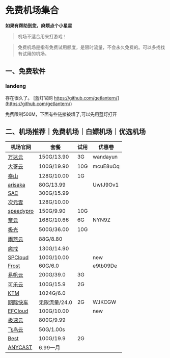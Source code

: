 # 免费机场集合

**如果有帮助到您，麻烦点个小星星**

> 机场不适合用来打游戏！

> 免费机场是指有免费试用额度，是限时流量，不会永久免费的。可以多找找有试用的机场。

## 一、免费软件

### landeng

存在很久了。
[蓝灯官网 https://github.com/getlantern/](https://github.com/getlantern/)

免费限制500M，下面有些链接被墙了,可以先用蓝灯打开

## 二、机场推荐｜免费机场｜白嫖机场｜优选机场

| 机场官网                                                          | 套餐          | 试用 | 优惠卷   |
| ----------------------------------------------------------------- | ------------- | ---- | -------- |
| [万达云](https://app.wdycenter.com/register?code=XfGOTwtN)        | 150G/13.90    | 3G   | wandayun |
| [大哥云](https://apidagecloud.com/#/register?code=fOd4iIBS)       | 100G/19.90    | 10G  | mcuE8uOq |
| [泰山](https://hkcdn.ts123.cc/register?code=EwI5mXc1)             | 128G/10.00    | 1G   |          |
| [arisaka](https://arisaka.io/#/register?code=XKUBhGF7)            | 80G/13.99     |      | UwtJ9Ov1 |
| [SAC](https://hk.sacjs.host/#/register?code=Azo1hoOW)             | 300G/15.99    |      |          |
| [次元雲](https://go.ciyy.top/#/register?code=lSelrOjz)            | 128G/10.00    |      |          |
| [speedypro](https://cloud.speedypro.xyz/#/register?code=VghvQMhn) | 150G/9.90     | 10G  |          |
| [奈云](https://www.v2ny.com/#/register?code=ofpW4SJO)             | 168G/10.66    | 6G   | NYN9Z    |
| [极光](https://jgjs02.com/#/register?code=CdRuHz75)               | 500G/36.00    | 10G  |          |
| [雨燕云](https://yuyan.online/#/register?code=TrtX5iyV)           | 88G/8.80      |      |          |
| [魔戒](https://www.mojie.me/#/register?code=28wONxaP)             | 130G/14.90    |      |          |
| [SPCloud](https://invite.spcloud.vip/#/register?code=J7x5qMjS)    | 100G/10.00    |      | new      |
| [Frost](https://www.twilightfrost.top/#/register?code=MSaL5ApM)   | 60G/6.0       |      | e9tb09De |
| [易帆云](https://yifancloud.one/auth/register?code=txYm)          | 200G/39.0     | 3G   |          |
| [可乐云](https://wvv.colac.store/#/register?code=jsbaghKi)        | 100G/15.9     | 2G   |          |
| [KTM](https://ktmcloud.link/#/register?code=CH097xrs)             | 1024G/6.0     |      |          |
| [网际快车](https://wjkc123.com?c=UZLFXK)                          | 无限流量/24.0 | 2G   | WJKCGW   |
| [EFCloud](https://inv.easyfastcloud.com/#/register?code=HErtooGt) | 100G/10.00    |      | new      |
| [极速云](https://w1.lypyf.com/#/register?code=la2j0q6x)           | 800G/9.99     |      |          |
| [飞鸟云](https://feiniaoyun.xyz/#/register?code=DiIfNEWC)         | 50G/1.00s     |      |          |
| [Best](https://go.invitevp.com/#/register?code=ZvZUM9q9)          | 100G/19.9     | 2G   |          |
| [ANYCAST](http://s.chinagrp.com/share/rqxrr9)                     | 6.99一月      |      |          |

